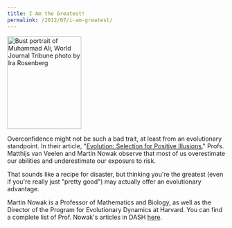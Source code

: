```yaml
---
title: I Am the Greatest!
permalink: /2012/07/i-am-greatest/
---
```

<img src="{{site.baseurl}}/assets/img/M_Ali_0.jpeg" alt="Bust portrait of Muhammad Ali, World Journal Tribune photo by Ira Rosenberg" title="Bust portrait of Muhammad Ali, World Journal Tribune photo by Ira Rosenberg" width="171" height="214" class="floatleft">

Overconfidence might not be such a bad trait, at least from an evolutionary standpoint. In their article, "[Evolution: Selection for Positive Illusions](http://nrs.harvard.edu/urn-3:HUL.InstRepos:8954812)," Profs. Matthijs van Veelen and Martin Nowak observe that most of us overestimate our abilities and underestimate our exposure to risk.

That sounds like a recipe for disaster, but thinking you're the greatest (even if you're really just "pretty good") may actually offer an evolutionary advantage.

Martin Nowak is a Professor of Mathematics and Biology, as well as the Director of the Program for Evolutionary Dynamics at Harvard. You can find a complete list of Prof. Nowak's articles in DASH [here](http://dash.harvard.edu/browse?authority=c9ed61e2b4c3f12aba1bcd18d11ceece&type=harvardAuthor).
